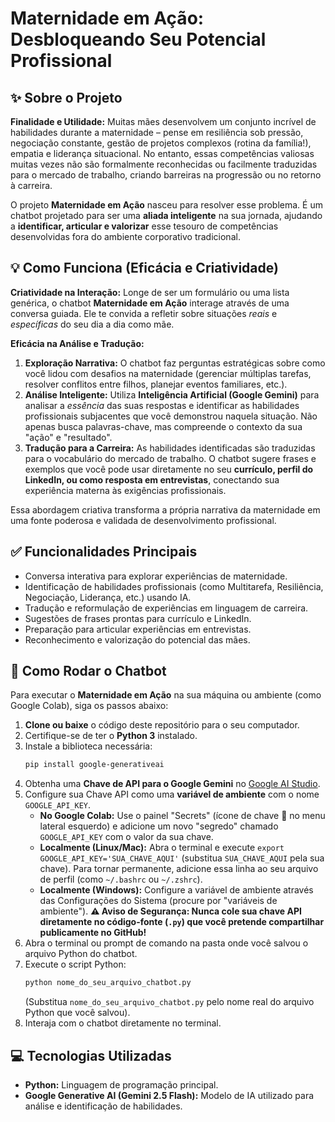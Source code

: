 # Maternidade em Ação: Desbloqueando Seu Potencial Profissional

## ✨ Sobre o Projeto

**Finalidade e Utilidade:** Muitas mães desenvolvem um conjunto incrível de habilidades durante a maternidade – pense em resiliência sob pressão, negociação constante, gestão de projetos complexos (rotina da família!), empatia e liderança situacional. No entanto, essas competências valiosas muitas vezes não são formalmente reconhecidas ou facilmente traduzidas para o mercado de trabalho, criando barreiras na progressão ou no retorno à carreira.

O projeto **Maternidade em Ação** nasceu para resolver esse problema. É um chatbot projetado para ser uma **aliada inteligente** na sua jornada, ajudando a **identificar, articular e valorizar** esse tesouro de competências desenvolvidas fora do ambiente corporativo tradicional.

## 💡 Como Funciona (Eficácia e Criatividade)

**Criatividade na Interação:** Longe de ser um formulário ou uma lista genérica, o chatbot **Maternidade em Ação** interage através de uma conversa guiada. Ele te convida a refletir sobre situações *reais* e *específicas* do seu dia a dia como mãe.

**Eficácia na Análise e Tradução:**
1.  **Exploração Narrativa:** O chatbot faz perguntas estratégicas sobre como você lidou com desafios na maternidade (gerenciar múltiplas tarefas, resolver conflitos entre filhos, planejar eventos familiares, etc.).
2.  **Análise Inteligente:** Utiliza **Inteligência Artificial (Google Gemini)** para analisar a *essência* das suas respostas e identificar as habilidades profissionais subjacentes que você demonstrou naquela situação. Não apenas busca palavras-chave, mas compreende o contexto da sua "ação" e "resultado".
3.  **Tradução para a Carreira:** As habilidades identificadas são traduzidas para o vocabulário do mercado de trabalho. O chatbot sugere frases e exemplos que você pode usar diretamente no seu **currículo, perfil do LinkedIn, ou como resposta em entrevistas**, conectando sua experiência materna às exigências profissionais.

Essa abordagem criativa transforma a própria narrativa da maternidade em uma fonte poderosa e validada de desenvolvimento profissional.

## ✅ Funcionalidades Principais

* Conversa interativa para explorar experiências de maternidade.
* Identificação de habilidades profissionais (como Multitarefa, Resiliência, Negociação, Liderança, etc.) usando IA.
* Tradução e reformulação de experiências em linguagem de carreira.
* Sugestões de frases prontas para currículo e LinkedIn.
* Preparação para articular experiências em entrevistas.
* Reconhecimento e valorização do potencial das mães.

## 🚀 Como Rodar o Chatbot

Para executar o **Maternidade em Ação** na sua máquina ou ambiente (como Google Colab), siga os passos abaixo:

1.  **Clone ou baixe** o código deste repositório para o seu computador.
2.  Certifique-se de ter o **Python 3** instalado.
3.  Instale a biblioteca necessária:
    ```bash
    pip install google-generativeai
    ```
4.  Obtenha uma **Chave de API para o Google Gemini** no [Google AI Studio](https://aistudio.google.com/app/apikey).
5.  Configure sua Chave API como uma **variável de ambiente** com o nome `GOOGLE_API_KEY`.
    * **No Google Colab:** Use o painel "Secrets" (ícone de chave 🔑 no menu lateral esquerdo) e adicione um novo "segredo" chamado `GOOGLE_API_KEY` com o valor da sua chave.
    * **Localmente (Linux/Mac):** Abra o terminal e execute `export GOOGLE_API_KEY='SUA_CHAVE_AQUI'` (substitua `SUA_CHAVE_AQUI` pela sua chave). Para tornar permanente, adicione essa linha ao seu arquivo de perfil (como `~/.bashrc` ou `~/.zshrc`).
    * **Localmente (Windows):** Configure a variável de ambiente através das Configurações do Sistema (procure por "variáveis de ambiente").
    **⚠️ Aviso de Segurança: Nunca cole sua chave API diretamente no código-fonte (`.py`) que você pretende compartilhar publicamente no GitHub!**
6.  Abra o terminal ou prompt de comando na pasta onde você salvou o arquivo Python do chatbot.
7.  Execute o script Python:
    ```bash
    python nome_do_seu_arquivo_chatbot.py
    ```
    (Substitua `nome_do_seu_arquivo_chatbot.py` pelo nome real do arquivo Python que você salvou).
8.  Interaja com o chatbot diretamente no terminal.

## 💻 Tecnologias Utilizadas

* **Python:** Linguagem de programação principal.
* **Google Generative AI (Gemini 2.5 Flash):** Modelo de IA utilizado para análise e identificação de habilidades.
